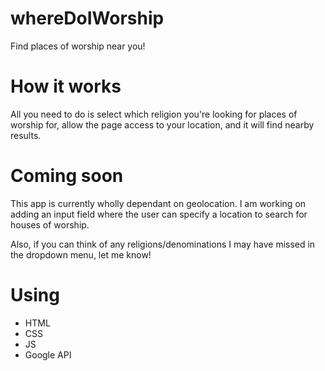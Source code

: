 # whereDoIWorship
Find places of worship near you!

# How it works
All you need to do is select which religion you're looking for places of worship for, allow the page access to your location, and it will find nearby results.

# Coming soon
This app is currently wholly dependant on geolocation. I am working on adding an input field where the user can specify a location to search for houses of worship.

Also, if you can think of any religions/denominations I may have missed in the dropdown menu, let me know!

# Using
- HTML
- CSS
- JS
- Google API

